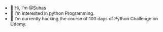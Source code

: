 - 👋 Hi, I’m @Suhas
- 👀 I’m interested in python Programming.  
- 🌱 I’m currently hacking the course of 100 days of Python Challenge on Udemy. 

<!---
Suhasks010/Suhasks010 is a ✨ special ✨ repository because its `README.md` (this file) appears on your GitHub profile.
You can click the Preview link to take a look at your changes.
--->
